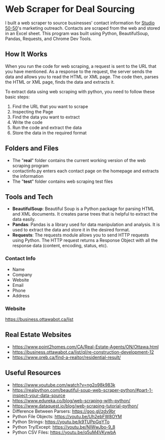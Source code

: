 # Web Scraper for Deal Sourcing
I built a web scraper to source businesses' contact information for [Studio 50-50](https://studio50-50.com/)'s marketing outreach. Contacts are scraped from the web and stored in an Excel sheet. This program was built using Python, BeautifulSoup, Pandas, Requests, and Chrome Dev Tools.

## How It Works
When you run the code for web scraping, a request is sent to the URL that you have mentioned. As a response to the request, the server sends the data and allows you to read the HTML or XML page. The code then, parses the HTML or XML page, finds the data and extracts it.

To extract data using web scraping with python, you need to follow these basic steps:
1. Find the URL that you want to scrape
2. Inspecting the Page
3. Find the data you want to extract
4. Write the code
5. Run the code and extract the data
6. Store the data in the required format

## Folders and Files
- The "**real**" folder contains the current working version of the web scraping program
- contactinfo.py enters each contact page on the homepage and extracts the information 
- The "**test**" folder contains web scraping test files

## Tools and Tech
- **BeautifulSoup**: Beautiful Soup is a Python package for parsing HTML and XML documents. It creates parse trees that is helpful to extract the data easily.
- **Pandas**: Pandas is a library used for data manipulation and analysis. It is used to extract the data and store it in the desired format.
- **Requests**: The requests module allows you to send HTTP requests using Python. The HTTP request returns a Response Object with all the response data (content, encoding, status, etc).

### Contact Info
- Name
- Company
- Website
- Email
- Phone
- Address

### Website
https://business.ottawabot.ca/list

## Real Estate Websites
- https://www.point2homes.com/CA/Real-Estate-Agents/ON/Ottawa.html
- https://business.ottawabot.ca/list/ql/re-construction-development-12
- https://www.oreb.ca/find-a-realtor/residential-result/

## Useful Resources
- https://www.youtube.com/watch?v=ng2o98k983k
- https://realpython.com/beautiful-soup-web-scraper-python/#part-1-inspect-your-data-source
- https://www.edureka.co/blog/web-scraping-with-python/
- https://www.dataquest.io/blog/web-scraping-tutorial-python/
- Difference Between Parsers: https://goo.gl/zdy9br
- Python File Objects: https://youtu.be/Uh2ebFW8OYM
- Python Strings: https://youtu.be/k9TUPpGqYTo
- Python Try/Except: https://youtu.be/NIWwJbo-9_8
- Python CSV Files: https://youtu.be/q5uM4VKywbA